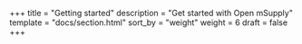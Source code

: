 +++
title = "Getting started"
description = "Get started with Open mSupply"
template = "docs/section.html"
sort_by = "weight"
weight = 6
draft = false
+++
